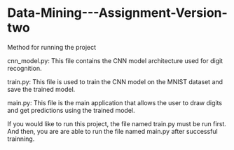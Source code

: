 # Data-Mining---Assignment-Version-two

Method for running the project

cnn_model.py: This file contains the CNN model architecture used for digit recognition.

train.py: This file is used to train the CNN model on the MNIST dataset and save the trained model.

main.py: This file is the main application that allows the user to draw digits and get predictions using the trained model.

If you would like to run this project, the file named train.py must be run first. And then, you are are able to run the file named main.py after successful trainning. 
